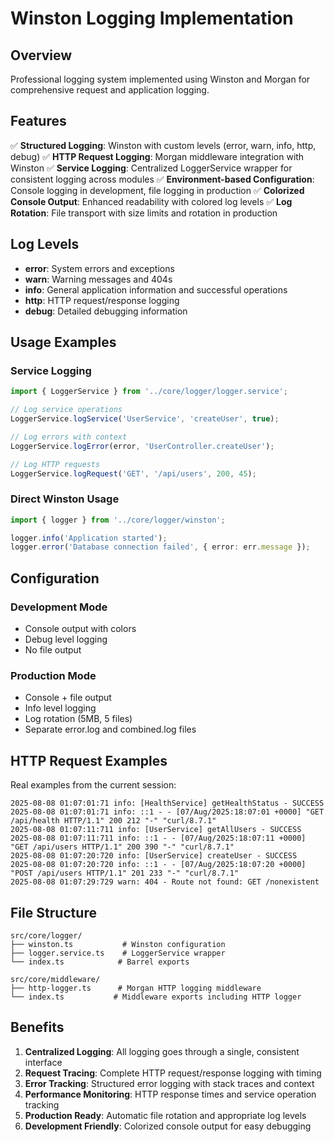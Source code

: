 # Winston Logging Implementation

## Overview
Professional logging system implemented using Winston and Morgan for comprehensive request and application logging.

## Features
✅ **Structured Logging**: Winston with custom levels (error, warn, info, http, debug)
✅ **HTTP Request Logging**: Morgan middleware integration with Winston
✅ **Service Logging**: Centralized LoggerService wrapper for consistent logging across modules
✅ **Environment-based Configuration**: Console logging in development, file logging in production
✅ **Colorized Console Output**: Enhanced readability with colored log levels
✅ **Log Rotation**: File transport with size limits and rotation in production

## Log Levels
- **error**: System errors and exceptions
- **warn**: Warning messages and 404s
- **info**: General application information and successful operations
- **http**: HTTP request/response logging
- **debug**: Detailed debugging information

## Usage Examples

### Service Logging
```typescript
import { LoggerService } from '../core/logger/logger.service';

// Log service operations
LoggerService.logService('UserService', 'createUser', true);

// Log errors with context
LoggerService.logError(error, 'UserController.createUser');

// Log HTTP requests
LoggerService.logRequest('GET', '/api/users', 200, 45);
```

### Direct Winston Usage
```typescript
import { logger } from '../core/logger/winston';

logger.info('Application started');
logger.error('Database connection failed', { error: err.message });
```

## Configuration

### Development Mode
- Console output with colors
- Debug level logging
- No file output

### Production Mode
- Console + file output
- Info level logging
- Log rotation (5MB, 5 files)
- Separate error.log and combined.log files

## HTTP Request Examples
Real examples from the current session:

```
2025-08-08 01:07:01:71 info: [HealthService] getHealthStatus - SUCCESS
2025-08-08 01:07:01:71 info: ::1 - - [07/Aug/2025:18:07:01 +0000] "GET /api/health HTTP/1.1" 200 212 "-" "curl/8.7.1"
2025-08-08 01:07:11:711 info: [UserService] getAllUsers - SUCCESS
2025-08-08 01:07:11:711 info: ::1 - - [07/Aug/2025:18:07:11 +0000] "GET /api/users HTTP/1.1" 200 390 "-" "curl/8.7.1"
2025-08-08 01:07:20:720 info: [UserService] createUser - SUCCESS
2025-08-08 01:07:20:720 info: ::1 - - [07/Aug/2025:18:07:20 +0000] "POST /api/users HTTP/1.1" 201 233 "-" "curl/8.7.1"
2025-08-08 01:07:29:729 warn: 404 - Route not found: GET /nonexistent
```

## File Structure
```
src/core/logger/
├── winston.ts           # Winston configuration
├── logger.service.ts    # LoggerService wrapper
└── index.ts            # Barrel exports

src/core/middleware/
├── http-logger.ts      # Morgan HTTP logging middleware
└── index.ts           # Middleware exports including HTTP logger
```

## Benefits
1. **Centralized Logging**: All logging goes through a single, consistent interface
2. **Request Tracing**: Complete HTTP request/response logging with timing
3. **Error Tracking**: Structured error logging with stack traces and context
4. **Performance Monitoring**: HTTP response times and service operation tracking
5. **Production Ready**: Automatic file rotation and appropriate log levels
6. **Development Friendly**: Colorized console output for easy debugging
